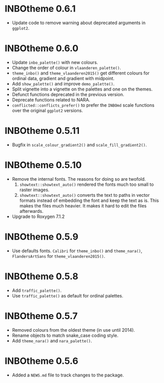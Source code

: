 # INBOtheme 0.6.1

* Update code to remove warning about deprecated arguments in `ggplot2`.

# INBOtheme 0.6.0

* Update `inbo_palette()` with new colours.
* Change the order of colour in `vlaanderen_palette()`.
* `theme_inbo()` and `theme_vlaanderen2015()` get different colours for ordinal
  data, gradient and gradient with midpoint.
* Add `show_palette()` and improve `demo_palette()`.
* Split vignette into a vignette on the palettes and one on the themes.
* Defunct functions deprecated in the previous version.
* Deprecate functions related to NARA.
* `conflicted::conflicts_prefer()` to prefer the `INBOmd` scale functions over
  the original `ggplot2` versions.

# INBOtheme 0.5.11

* Bugfix in `scale_colour_gradient2()` and `scale_fill_gradient2()`.

# INBOtheme 0.5.10

* Remove the internal fonts.
  The reasons for doing so are twofold.
  1) `showtext::showtext_auto()` rendered the fonts much too small to raster
  images.
  2) `showtext::showtext_auto()` converts the text to paths in vector formats
  instead of embedding the font and keep the text as is.
  This makes the files much heavier.
  It makes it hard to edit the files afterwards.
* Upgrade to Roxygen 7.1.2

# INBOtheme 0.5.9

* Use defaults fonts.
  `Calibri` for `theme_inbo()` and `theme_nara()`,
  `FlandersArtSans` for `theme_vlaanderen2015()`.

# INBOtheme 0.5.8

* Add `traffic_palette()`.
* Use `traffic_palette()` as default for ordinal palettes.

# INBOtheme 0.5.7

* Removed colours from the oldest theme (in use until 2014).
* Rename objects to match snake_case coding style.
* Add `theme_nara()` and `nara_palette()`.

# INBOtheme 0.5.6

* Added a `NEWS.md` file to track changes to the package.
